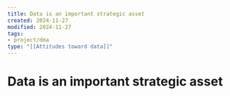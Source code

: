 ```yaml
---
title: Data is an important strategic asset
created: 2024-11-27
modified: 2024-11-27
tags:
- project/dma
type: "[[Attitudes toward data]]"
---
```

# Data is an important strategic asset
